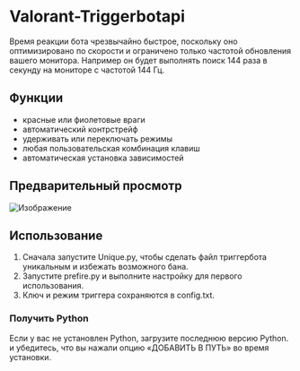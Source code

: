 # Valorant-Triggerbotapi

Время реакции бота чрезвычайно быстрое, поскольку оно оптимизировано по скорости и ограничено только частотой обновления вашего монитора.
Например он будет выполнять поиск 144 раза в секунду на мониторе с частотой 144 Гц.

## Функции
- красные или фиолетовые враги
- автоматический контрстрейф
- удерживать или переключать режимы
- любая пользовательская комбинация клавиш
- автоматическая установка зависимостей

## Предварительный просмотр
![Изображение](https://i.ibb.co/N9cGj7J/preview.png)

## Использование
1. Сначала запустите Unique.py, чтобы сделать файл триггербота уникальным и избежать возможного бана.
1. Запустите prefire.py и выполните настройку для первого использования.
2. Ключ и режим триггера сохраняются в config.txt.

### Получить Python
Если у вас не установлен Python, загрузите последнюю версию Python.
и убедитесь, что вы нажали опцию «ДОБАВИТЬ В ПУТЬ» во время установки.
